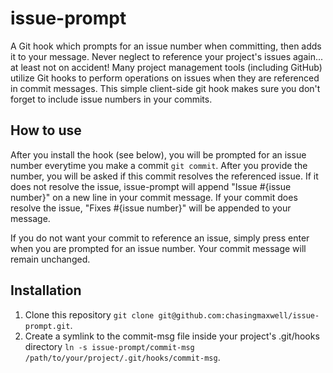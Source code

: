 issue-prompt
============

A Git hook which prompts for an issue number when committing, then adds it to your message. Never neglect to reference your project's issues again... at least not on accident! Many project management tools (including GitHub) utilize Git hooks to perform operations on issues when they are referenced in commit messages. This simple client-side git hook makes sure you don't forget to include issue numbers in your commits.

## How to use

After you install the hook (see below), you will be prompted for an issue number everytime you make a commit `git commit`. After you provide the number, you will be asked if this commit resolves the referenced issue. If it does not resolve the issue, issue-prompt will append "Issue #{issue number}" on a new line in your commit message. If your commit does resolve the issue, "Fixes #{issue number}" will be appended to your message.

If you do not want your commit to reference an issue, simply press enter when you are prompted for an issue number. Your commit message will remain unchanged.

## Installation

1. Clone this repository `git clone git@github.com:chasingmaxwell/issue-prompt.git`.
2. Create a symlink to the commit-msg file inside your project's .git/hooks directory `ln -s issue-prompt/commit-msg /path/to/your/project/.git/hooks/commit-msg`.
